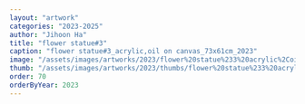 ```yaml
---
layout: "artwork"
categories: "2023-2025"
author: "Jihoon Ha"
title: "flower statue#3"
caption: "flower statue#3_acrylic,oil on canvas_73x61cm_2023"
image: "/assets/images/artworks/2023/flower%20statue%233%20acrylic%2Coil%20on%20canvas%2073x61cm%202023.jpg"
thumb: "/assets/images/artworks/2023/thumbs/flower%20statue%233%20acrylic%2Coil%20on%20canvas%2073x61cm%202023.jpg"
order: 70
orderByYear: 2023
---
```


